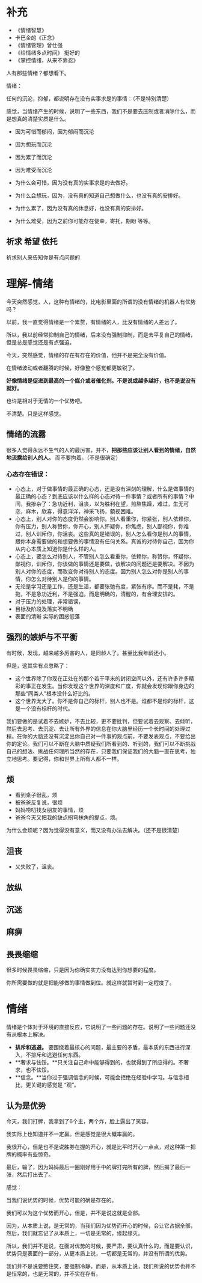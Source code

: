 # 补充

- 《情绪智慧》
- 卡巴金的《正念》
- 《情绪管理》曾仕强
- 《给情绪多点时间》 挺好的
- 《掌控情绪，从来不靠忍》


人有那些情绪？都想看下。






情绪：

任何的沉沦，抑郁，都说明存在没有实事求是的事情：（不是特别清楚）

感觉，当情绪产生的时候，说明了一些东西，我们不是要去压制或者消除什么，而是想真的清楚实质是什么。

- 因为可惜而郁闷，因为郁闷而沉沦
- 因为想玩而沉沦
- 因为累了而沉沦
- 因为难受而沉沦

- 为什么会可惜，因为没有真的实事求是的去做好。
- 为什么会想玩，因为，没有真的知道自己想做什么，也没有真的安排好。
- 为什么累了，因为没有真的休息好，也没有真的安排好。
- 为什么难受，因为之前你可能存在侥幸，寄托，期盼 等等。




## 祈求 希望 依托

祈求别人来告知你是有点问题的




# 理解-情绪

今天突然感觉，人，这种有情绪的，比电影里面的所谓的没有情绪的机器人有优势吗？

以前，我一直觉得情绪是一个累赘，有情绪的人，比没有情绪的人差远了。

所以，我以前经常抑制自己的情绪，后来没有强制抑制，而是去平复自己的情绪，但是总是感觉还是有点强迫。


今天，突然感觉，情绪的存在有存在的价值，他并不是完全没有价值。


在情绪波动或者翻腾的时候，好像整个感觉都更敏锐了。

**好像情绪是促进到最高的一个媒介或者催化剂。不是说或越多越好，也不是说没有就好。**

也许是相对于无情的一个优势吧。

不清楚。只是这样感觉。


## 情绪的流露

很多人觉得永远不生气的人的最厉害，并不，**把那些应该让别人看到的情绪，自然地流露给别人的人。** 而不要拘着。（不是很确定）




### 心态存在错误：

- 心态上，对于做事情的最正确的心态，还是没有深刻的理解，什么是做事情的最正确的心态？到底应该以什么样的心态对待一件事情？或者所有的事情？中间，我掺杂了：急功近利，沮丧，以为胜利在望，煎熬焦躁，难过，生无可恋，麻木，欣喜，得意洋洋，神采飞扬，藐视困难。
- 心态上，别人对你的态度仍然会影响你。别人看重你，你紧张，别人依赖你，你有压力，别人称赞你，你开心，别人怀疑你，你焦虑，别人鄙视你，你难过，别人训斥你，你沮丧。这些真的是错误的，别人怎么看你是别人的事情，跟你本身需要做的和想要做的事情没有任何关系。真诚的对待你自己，因为你从内心本质上知道你是什么样的人。
- 心态上，要怎么对待别人，不管别人怎么看重你，依赖你，称赞你，怀疑你，鄙视你，训斥你，你该做的事情还是要做，该解决的问题还是要解决。不因为别人对你的态度，而改变你对待别人的态度。因为别人怎么对你是别人的事情，你怎么对待别人是你的事情。
- 无论是学习还是工作，还是生活，都要张弛有度，紧张有序。而不是耗，不是拖，不是急功近利，不是强迫。而是明确的，清醒的，有合理安排的。
- 对于压力的处理，非常错误，
- 目标及阶段及落实不明确
- 表面的清晰 实际的困惑低落



## 强烈的嫉妒与不平衡

有时候，发现，越来越多厉害的人，是同龄人了。甚至比我年龄还小。

但是，这其实有点忽略了：

- 这个世界除了你现在正处在的那个若干平米的封闭空间以外，还有许多许多精彩的事正在发生。当你发现这个世界的深度和广度，你就会发现你跟你身边的那些“同类人”根本没什么好比的。
- 这个世界太大了。你不是你自己的标杆，别人也不是。谁都不是你的标杆，这是一个没有标杆的时代。

我们要做的是试着不去嫉妒，不去比较，更不要批判，但要试着去观察、去倾听，然后去思考、去沉淀、去让所有外界的信息在你大脑里经历一个长时间的处理过程。在你的大脑还没有沉淀出你自己对一件事的观点前，不要发表观点，不要给出你的定论。我们可以不断在大脑中质疑我们所看到的、听到的，我们可以不断挑战自己的想法、挑战任何理所当然的存在，只要我们保证我们的大脑一直在思考，独立地思考。要记得，你和世界上所有人都不一样。




## 烦

- 看到桌子很乱，烦
- 被爸爸反复说，很烦
- 妈妈唠叨找女朋友的事情，烦
- 爸爸今天又把我的缺点拐弯抹角的提点，烦。

为什么会烦呢？因为觉得没有意义，而又没有办法去解决。（还不是很清楚）


## 沮丧

- 又失败了，沮丧。





## 放纵


## 沉迷


## 麻痹



## 畏畏缩缩

很多时候畏畏缩缩，只是因为你确实实力没有达到你想要的程度。

你所需要做的就是把能够做的事情做到位。就这样就暂时到一定程度了。




# 情绪

情绪是个体对于环境的直接反应，它说明了一些问题的存在。说明了一些问题还没有从根本上解决。



- **排斥和逃避。** 要围绕着最核心的问题，最主要的矛盾，最本质的东西进行深入，不排斥和逃避任何东西。
- **奢求与怯馁。**只关注自己命中能够得到的，也就得到了所应得的。不奢求，也不怯馁。
- **信念。**当你过于强调信念的时候，可能会拒绝在经验中学习。与信念相比，更关键的感觉是 “观”。


## 认为是优势

今天，我们打牌，我拿到了6个主，两个炸，脸上露出了笑容。

我实际上也知道并不一定赢。但是感觉是很大概率赢的。


我很开心，但是也不是说胜券在握的开心，就是比平时开心一点点，对这种第一把牌的概率有些惊奇。

最后，输了，因为妈妈最后一圈刚好用手中的牌打完所有的牌，然后揭了最后一张，然后打出去了。

感觉：

当我们说优势的时候，优势可能的确是存在的。

我们可以为这个优势而开心，但是，并不是说这就是全部。

因为，从本质上说，是无常的，当我们因为优势而开心的时候，会让它占据全部，然后，我们就忘记了从本质上，一切是无常的，缘起缘灭。

所以，我们并不是说，在面对优势的时候，要严肃，要认真什么的，而是要认识，优势只是表面的一部分，从更本质上说，一切都是无常的，并没有所谓的优势。

我们并不是说要憋住笑，要强制冷静，而是，从本质上说，我们所说的优势也并不是恒常的，也是无常的，并不实在存有。